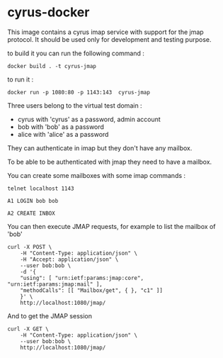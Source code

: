 # cyrus-docker

This image contains a cyrus imap service with support for the jmap protocol.
It should be used only for development and testing purpose.

to build it you can run the following command : 

`docker build . -t cyrus-jmap`

to run it : 

`docker run -p 1080:80 -p 1143:143  cyrus-jmap`


Three users belong to the virtual test domain :

 * cyrus with 'cyrus' as a password, admin account
 * bob with 'bob' as a password
 * alice with 'alice' as a password

They can authenticate in imap but they don't have any mailbox.

To be able to be authenticated with jmap they need to have a mailbox.


You can create some mailboxes with some imap commands :

`telnet localhost 1143`

`A1 LOGIN bob bob`

`A2 CREATE INBOX`


You can then execute JMAP requests, for example to list the mailbox of 'bob'

```
curl -X POST \
    -H "Content-Type: application/json" \
    -H "Accept: application/json" \
    --user bob:bob \
    -d '{
    "using": [ "urn:ietf:params:jmap:core", "urn:ietf:params:jmap:mail" ],
    "methodCalls": [[ "Mailbox/get", { }, "c1" ]]
    }' \
    http://localhost:1080/jmap/
```

And to get the JMAP session

```
curl -X GET \
    -H "Content-Type: application/json" \
    --user bob:bob \
    http://localhost:1080/jmap/
```